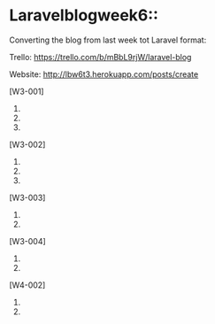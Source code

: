# Laravelblogweek6::

Converting the blog from last week tot Laravel format:

Trello: https://trello.com/b/mBbL9rjW/laravel-blog

Website: http://lbw6t3.herokuapp.com/posts/create


[W3-001]

   1.
   2.
   3.

[W3-002]

   1.
   2.
   3.

[W3-003]

   1.
   2.

[W3-004]

   1.
   2.

[W4-002]

   1.
   2.
